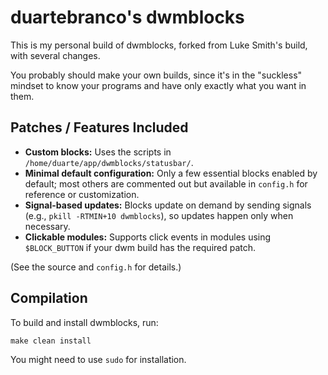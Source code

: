 # duartebranco's dwmblocks

This is my personal build of dwmblocks, forked from Luke Smith's build, with several changes.

You probably should make your own builds, since it's in the "suckless" mindset to know your programs and have only exactly what you want in them.

## Patches / Features Included

- **Custom blocks:** Uses the scripts in `/home/duarte/app/dwmblocks/statusbar/`.
- **Minimal default configuration:** Only a few essential blocks enabled by default; most others are commented out but available in `config.h` for reference or customization.
- **Signal-based updates:** Blocks update on demand by sending signals (e.g., `pkill -RTMIN+10 dwmblocks`), so updates happen only when necessary.
- **Clickable modules:** Supports click events in modules using `$BLOCK_BUTTON` if your dwm build has the required patch.

(See the source and `config.h` for details.)

## Compilation

To build and install dwmblocks, run:

```
make clean install
```

You might need to use `sudo` for installation.
